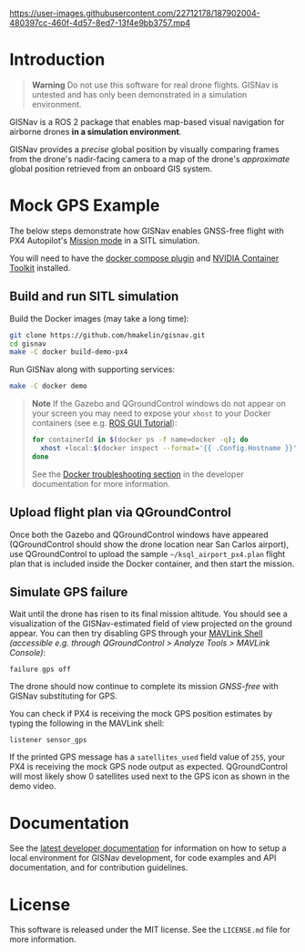 https://user-images.githubusercontent.com/22712178/187902004-480397cc-460f-4d57-8ed7-13f4e9bb3757.mp4

# Introduction

> **Warning** Do not use this software for real drone flights. GISNav is untested and has only been demonstrated
> in a simulation environment.

GISNav is a ROS 2 package that enables map-based visual navigation for airborne drones **in a simulation environment**.

GISNav provides a *precise* global position by visually comparing frames from the drone's nadir-facing camera to a map 
of the drone's *approximate* global position retrieved from an onboard GIS system.

# Mock GPS Example

The below steps demonstrate how GISNav enables GNSS-free flight with PX4 Autopilot's [Mission mode][1] in a SITL 
simulation.

You will need to have the [docker compose plugin][2] and [NVIDIA Container Toolkit][3] installed.

[1]: https://docs.px4.io/v1.12/en/flight_modes/mission.html
[2]: https://docs.docker.com/compose/install/linux/
[3]: https://docs.nvidia.com/datacenter/cloud-native/container-toolkit/install-guide.html

## Build and run SITL simulation

Build the Docker images (may take a long time):
```bash
git clone https://github.com/hmakelin/gisnav.git
cd gisnav
make -C docker build-demo-px4
```

Run GISNav along with supporting services:
```bash
make -C docker demo
```

> **Note**
> If the Gazebo and QGroundControl windows do not appear on your screen you may need to expose your ``xhost`` to your 
> Docker containers (see e.g. [ROS GUI Tutorial][4]):
> ```bash
> for containerId in $(docker ps -f name=docker -q); do
>   xhost +local:$(docker inspect --format='{{ .Config.Hostname }}' $containerId)
> done
> ```
> See the [Docker troubleshooting section](https://www.gisnav.org/pages/developer_guide/sitl/docker.html#troubleshooting)
> in the developer documentation for more information.

[4]: http://wiki.ros.org/docker/Tutorials/GUI

## Upload flight plan via QGroundControl

Once both the Gazebo and QGroundControl windows have appeared (QGroundControl should show the drone location near San 
Carlos airport), use QGroundControl to upload the sample `~/ksql_airport_px4.plan` flight plan that is included inside the 
Docker container, and then start the mission.

## Simulate GPS failure

Wait until the drone has risen to its final mission altitude. You should see a visualization of the GISNav-estimated 
field of view projected on the ground appear. You can then try disabling GPS through your [MAVLink Shell][5] 
*(accessible e.g. through QGroundControl > Analyze Tools > MAVLink Console)*:

```
failure gps off
```

The drone should now continue to complete its mission *GNSS-free* with GISNav substituting for GPS.

You can check if PX4 is receiving the mock GPS position estimates by typing the following in the MAVLink shell:

```
listener sensor_gps
```

If the printed GPS message has a `satellites_used` field value of `255`, your PX4 is receiving the mock GPS node output 
as expected. QGroundControl will most likely show 0 satellites used next to the GPS icon as shown in the demo video.

[5]: https://docs.px4.io/main/en/debug/mavlink_shell.html#qgroundcontrol

# Documentation

See the [latest developer documentation][6] for information on how to setup a local environment for GISNav development, 
for code examples and API documentation, and for contribution guidelines.

[6]: https://hmakelin.github.io/gisnav

# License

This software is released under the MIT license. See the `LICENSE.md` file for more information.
